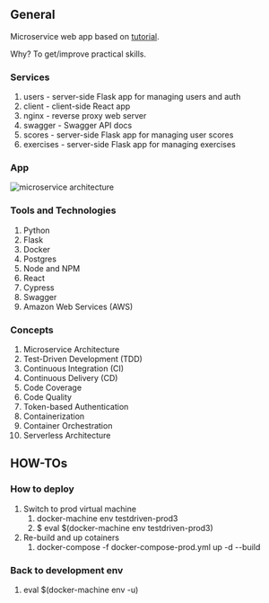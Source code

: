 ## General
Microservice web app based on [tutorial](https://testdriven.io/courses/microservices-with-docker-flask-and-react/).

Why? To get/improve practical skills.

### Services
1. users - server-side Flask app for managing users and auth
2. client - client-side React app
3. nginx - reverse proxy web server
4. swagger - Swagger API docs
5. scores - server-side Flask app for managing user scores
6. exercises - server-side Flask app for managing exercises

### App
![microservice architecture](https://testdriven.io/static/images/courses/microservices/07_testdriven.png "microservice architecture")
### Tools and Technologies
1. Python
2. Flask
3. Docker
4. Postgres
5. Node and NPM
6. React
7. Cypress
8. Swagger
9. Amazon Web Services (AWS)

### Concepts
1. Microservice Architecture
2. Test-Driven Development (TDD)
3. Continuous Integration (CI)
4. Continuous Delivery (CD)
5. Code Coverage
6. Code Quality
7. Token-based Authentication
8. Containerization
9. Container Orchestration
10. Serverless Architecture

## HOW-TOs

### How to deploy
1. Switch to prod virtual machine
    1. docker-machine env testdriven-prod3
    2. $ eval $(docker-machine env testdriven-prod3)
2. Re-build and up cotainers
    1. docker-compose -f docker-compose-prod.yml up -d --build

### Back to development env
1. eval $(docker-machine env -u)
